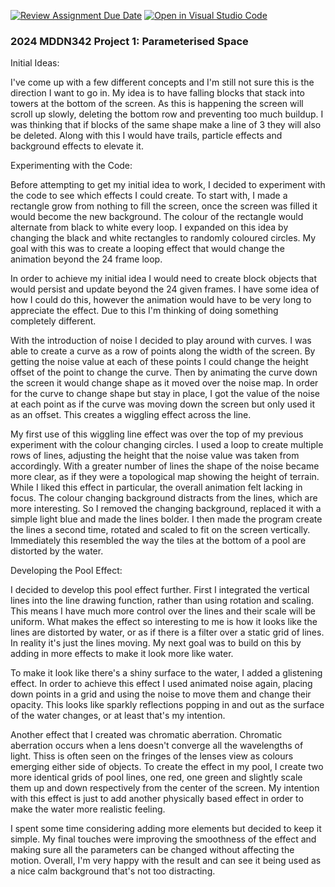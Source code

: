 [![Review Assignment Due Date](https://classroom.github.com/assets/deadline-readme-button-24ddc0f5d75046c5622901739e7c5dd533143b0c8e959d652212380cedb1ea36.svg)](https://classroom.github.com/a/DlFCTo_q)
[![Open in Visual Studio Code](https://classroom.github.com/assets/open-in-vscode-718a45dd9cf7e7f842a935f5ebbe5719a5e09af4491e668f4dbf3b35d5cca122.svg)](https://classroom.github.com/online_ide?assignment_repo_id=14046832&assignment_repo_type=AssignmentRepo)
### 2024 MDDN342 Project 1: Parameterised Space

Initial Ideas:

I've come up with a few different concepts and I'm still not sure this is the direction I want to go in. My idea is to have falling blocks that stack into towers at the bottom of the screen. As this is happening the screen will scroll up slowly, deleting the bottom row and preventing too much buildup. I was thinking that if blocks of the same shape make a line of 3 they will also be deleted. Along with this I would have trails, particle effects and background effects to elevate it.

Experimenting with the Code:

Before attempting to get my initial idea to work, I decided to experiment with the code to see which effects I could create. To start with, I made a rectangle grow from nothing to fill the screen, once the screen was filled it would become the new background. The colour of the rectangle would alternate from black to white every loop. I expanded on this idea by changing the black and white rectangles to randomly coloured circles. My goal with this was to create a looping effect that would change the animation beyond the 24 frame loop.

In order to achieve my initial idea I would need to create block objects that would persist and update beyond the 24 given frames. I have some idea of how I could do this, however the animation would have to be very long to appreciate the effect. Due to this I'm thinking of doing something completely different.

With the introduction of noise I decided to play around with curves. I was able to create a curve as a row of points along the width of the screen. By getting the noise value at each of these points I could change the height offset of the point to change the curve. Then by animating the curve down the screen it would change shape as it moved over the noise map. In order for the curve to change shape but stay in place, I got the value of the noise at each point as if the curve was moving down the screen but only used it as an offset. This creates a wiggling effect across the line. 

My first use of this wiggling line effect was over the top of my previous experiment with the colour changing circles. I used a loop to create multiple rows of lines, adjusting the height that the noise value was taken from accordingly. With a greater number of lines the shape of the noise became more clear, as if they were a topological map showing the height of terrain. While I liked this effect in particular, the overall animation felt lacking in focus. The colour changing background distracts from the lines, which are more interesting. So I removed the changing background, replaced it with a simple light blue and made the lines bolder. I then made the program create the lines a second time, rotated and scaled to fit on the screen vertically. Immediately this resembled the way the tiles at the bottom of a pool are distorted by the water. 

Developing the Pool Effect:

I decided to develop this pool effect further. First I integrated the vertical lines into the line drawing function, rather than using rotation and scaling. This means I have much more control over the lines and their scale will be uniform. What makes the effect so interesting to me is how it looks like the lines are distorted by water, or as if there is a filter over a static grid of lines. In reality it's just the lines moving. My next goal was to build on this by adding in more effects to make it look more like water.

To make it look like there's a shiny surface to the water, I added a glistening effect. In order to achieve this effect I used animated noise again, placing down points in a grid and using the noise to move them and change their opacity. This looks like sparkly reflections popping in and out as the surface of the water changes, or at least that's my intention.

Another effect that I created was chromatic aberration. Chromatic aberration occurs when a lens doesn't converge all the wavelengths of light. Thiss is often seen on the fringes of the lenses view as colours emerging either side of objects. To create the effect in my pool, I create two more identical grids of pool lines, one red, one green and slightly scale them up and down respectively from the center of the screen. My intention with this effect is just to add another physically based effect in order to make the water more realistic feeling.

I spent some time considering adding more elements but decided to keep it simple. My final touches were improving the smoothness of the effect and making sure all the parameters can be changed without affecting the motion. Overall, I'm very happy with the result and can see it being used as a nice calm background that's not too distracting.